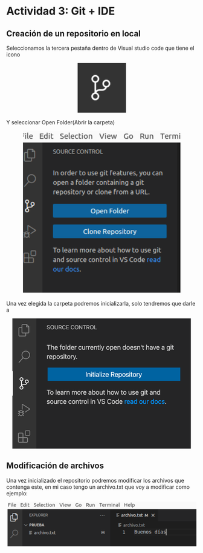 <!DOCTYPE html>
<html lang="es-es">
<head>
    <meta charset="UTF-8">
</head>  
<body>
    <h1>Actividad 3: Git + IDE</h1>
    <h2>Creación de un repositorio en local</h2>
    <p>Seleccionamos la tercera pestaña dentro de Visual studio code que tiene el icono</p>
    <p align="center">
        <img src="1.png">
    </p>
    <p>Y seleccionar Open Folder(Abrir la carpeta)</p>
    <p align="center">
        <img src="2.png">
    </p>
    <p>Una vez elegida la carpeta podremos inicializarla, solo tendremos que darle a </p>
    <p align="center">
        <img src="3.png">
    </p>
    <h2>Modificación de archivos</h2>
    <p>Una vez inicializado el repositorio podremos modificar los archivos que contenga este, en mi caso tengo un archivo.txt que voy a modificar como ejemplo:
    </p>
    <p align="center">
        <img src="4.png">
    </p>
</body>    
</html>
